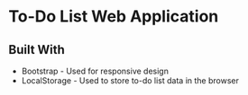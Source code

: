# To-Do List Web Application
## Built With
* Bootstrap - Used for responsive design
* LocalStorage - Used to store to-do list data in the browser